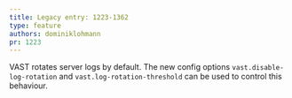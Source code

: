 ```yaml
---
title: Legacy entry: 1223-1362
type: feature
authors: dominiklohmann
pr: 1223
---
```


VAST rotates server logs by default. The new config options
`vast.disable-log-rotation` and `vast.log-rotation-threshold` can be used to
control this behaviour.
